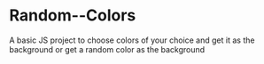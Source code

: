 # Random--Colors
A basic JS project to choose colors of your choice and get it as the background or get a random color as the background
